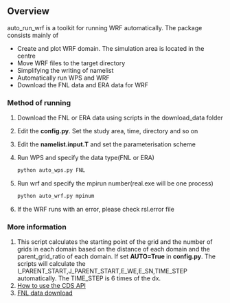## Overview

auto_run_wrf is a toolkit for running WRF automatically. The package consists mainly of

- Create and plot WRF domain. The simulation area is located in the centre
- Move WRF files to the target directory
- Simplifying the writing of namelist
- Automatically run WPS and WRF
- Download the FNL data and ERA data for WRF

### Method of running

1. Download the FNL or ERA data using scripts in the download_data folder

2. Edit the **config.py**. Set the study area, time, directory and so on

3. Edit the **namelist.input.T** and set  the parameterisation scheme

4. Run WPS  and specify the data type(FNL or ERA)

   ```python
   python auto_wps.py FNL
   ```

5. Run wrf and specify the mpirun number(real.exe will be one process)

    ```python
    python auto_wrf.py mpinum  
    ```

6. If the WRF runs with an error, please check rsl.error file

### More information

1. This script calculates the starting point of the grid and the number of grids in each domain based on the distance of each  domain and the parent_grid_ratio of each domain. If set **AUTO=True** in **config.py**. The scripts will calculate the I_PARENT_START,J_PARENT_START,E_WE,E_SN,TIME_STEP automatically. The TIME_STEP  is 6 times of the dx.
2. [How to use the CDS API](https://cds.climate.copernicus.eu/api-how-to#install-the-cds-api-key)
3. [FNL data download](https://rda.ucar.edu/datasets/ds083.2/#!description)